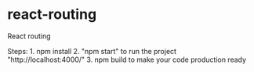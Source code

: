 # react-routing

React routing

Steps: 1. npm install 2. "npm start" to run the project "http://localhost:4000/" 3. npm build to make your code production ready
